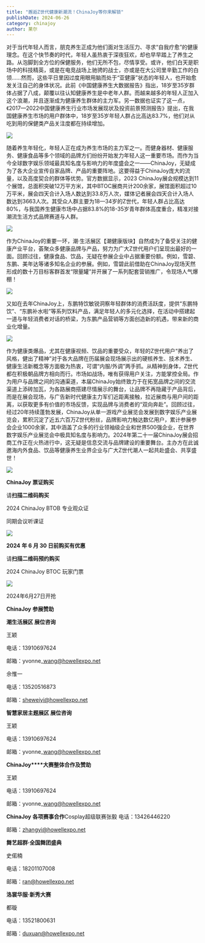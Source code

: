 ```yaml
---
title: "邂逅Z世代健康新潮流！ChinaJoy等你来解锁"
publishDate: 2024-06-26
category: chinajoy
author: 莱尔
---
```


对于当代年轻人而言，朋克养生正成为他们面对生活压力、寻求“自我疗愈”的健康理念。在这个快节奏的时代，年轻人虽热衷于深夜狂欢，却也早早踏上了养生之路。从泡脚到全方位的保健服务，他们无所不包，尽情享受。或许，他们白天是职场中的科技精英，或是在电竞战场上驰骋的战士，亦或是在大公司里辛勤工作的白领……然而，这些平日里因过度用眼用脑而处于“亚健康”状态的年轻人，也开始愈发关注自己的身体状况。此前《中国健康养生大数据报告》指出，18岁至35岁群体占据了八成，颠覆以往认知健康养生是中老年人群。而越来越多的年轻人正加入这个浪潮，并且逐渐成为健康养生群体的主力军。另一数据也证实了这一点，《2017—2022中国健康养生行业市场发展现状及投资前景预测报告》提出，在我国健康养生市场的用户群体中，18岁至35岁年轻人群占比高达83.7%，他们对从吃到用的保健类产品关注度都在持续增加。

![](https://ec-net-1251389766.cos.ap-shanghai.myqcloud.com/wp-content/uploads/2024/06/20240626120448576-1024x683.png)

随着养生年轻化，年轻人正在成为养生市场的主力军之一。而健身器材、健康服务、健康食品等多个领域的品牌方们纷纷开始发力年轻人这一重要市场。而作为当今全球数字娱乐领域最具知名度与影响力的年度盛会之一——ChinaJoy，无疑成为了各大企业宣传自家品牌、产品的重要阵地。这要得益于ChinaJoy庞大的流量，以及高度契合的群体等优势。官方数据显示，2023 ChinaJoy展会规模达到11个展馆，总面积突破12万平方米，其中BTOC展商共计200余家，展馆面积超过10万平米，展会四天合计入场人数达到33.8万人次，媒体记者展会四天合计入场人数达到3663人次。其受众人群主要为18—34岁的Z世代，年轻人群占比高达80%，与我国养生健康市场中占据83.8%的18-35岁青年群体高度重合，精准对接潮流生活方式品牌赛道与人群。

![](https://ec-net-1251389766.cos.ap-shanghai.myqcloud.com/wp-content/uploads/2024/06/20240626120451581-1024x684.png)

作为ChinaJoy的重要一环，潮·生活展区【潮健康版块】自然成为了备受关注的健康产业平台，荟聚众多健康品牌与产品，努力为广大Z世代用户们呈现出最好的一面。回顾过往，健康食品、饮品，无疑在参展企业中占据重要份额。例如，雪碧、东鹏、美年达等诸多知名企业的参展。例如，雪碧此前借助在ChinaJoy现场天然形成的数十万目标客群首发“限量罐”并开展了一系列配套营销推广，令现场人气爆棚！

![](https://ec-net-1251389766.cos.ap-shanghai.myqcloud.com/wp-content/uploads/2024/06/20240626120453352-1024x683.png)

又如在去年ChinaJoy上，东鹏特饮敏锐洞察年轻群体的消费活跃度，提供“东鹏特饮”、“东鹏补水啦”等系列饮料产品，满足年轻人的多元化选择，在活动中搭建起一道与年轻消费者对话的桥梁，为东鹏产品营销等方面创造新的机遇，带来新的商业化增量。

![](https://ec-net-1251389766.cos.ap-shanghai.myqcloud.com/wp-content/uploads/2024/06/20240626120457428.png)

作为健康类爆品，尤其在健康视频、饮品的重要受众，年轻的Z世代用户“养出了风格，健出了精神”对于各大品牌在历届展会现场展示出的硬核养生、技术养生、健康生活新概念等方面极为热衷，可谓“内服/外调”两手抓。从精神到身体，Z世代都在积极朝品牌方相向而行。市场如战场，唯有获得用户关注，方能掌控全局。作为用户与品牌之间的沟通渠道，本届ChinaJoy始终致力于在拓宽品牌之间的交流渠道上添砖加瓦，为各路展商搭建尽情展示的舞台，让品牌不再隐藏于产品背后，而是在展会现场，与广告新时代健康主力军们近距离接触，拉近展商与用户间的距离，以获取更多有价值的市场反馈，实现品牌与消费者的“双向奔赴”。回顾过往，经过20年持续蓬勃发展，ChinaJoy从单一游戏产业展览会发展到数字娱乐产业展览会，累积沉淀了近五六百万Z世代粉丝，品牌影响力触达数亿用户，累计参展参会企业1000余家，其中涵盖了众多的行业领袖级企业和世界500强企业，在世界数字娱乐产业展览会中极具知名度与影响力。2024年第二十一届ChinaJoy展会招商工作正在火热进行中，这无疑是信息交流与品牌建设的重要舞台。主办方在此诚邀海内外食品、饮品等健康养生业界企业与广大Z世代潮人一起共赴盛会、共享盛世！

![](https://ec-net-1251389766.cos.ap-shanghai.myqcloud.com/wp-content/uploads/2024/06/20240626120501159.png)

**ChinaJoy** **票证购买**

  
请**扫描二维码购买**

2024 ChinaJoy BTOB 专业观众证

同期会议听课证

![](https://ec-net-1251389766.cos.ap-shanghai.myqcloud.com/wp-content/uploads/2024/06/20240626120506492.png)

**2024** **年 6 月 30 日前购买有优惠**

请**扫描二维码预约购买**

2024 ChinaJoy BTOC 玩家门票

![](https://ec-net-1251389766.cos.ap-shanghai.myqcloud.com/wp-content/uploads/2024/06/20240626120506903-1024x1024.png)

2024年6月27日开抢

**ChinaJoy** **参展赞助**

**潮生活展区 展位咨询**

王颖 

电话：13910697624  

邮箱：yvonne\_wang@howellexpo.net

佘惟一

电话：13520516873

邮箱：sheweiyi@howellexpo.net

**智慧家居主题展区 展位咨询**

王颖 

电话：13910697624  

邮箱：yvonne\_wang@howellexpo.net

**ChinaJoy****大赛整体合作及赞助**

王颖 

电话：13910697624  

邮箱：yvonne\_wang@howellexpo.net

**ChinaJoy** **各项赛事合作**Cosplay超级联赛张毅 电话：13426446220

邮箱：zhangyi@howellexpo.net

**舞艺超群·全国舞团盛典**

史偌楠

电话：18201107008

邮箱：ran@howellexpo.net

**洛裳华服·新秀大赛**

都璇

电话：13521800631

邮箱：duxuan@howellexpo.net
